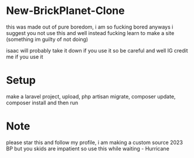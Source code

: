 # New-BrickPlanet-Clone
this was made out of pure boredom, i am so fucking bored anyways i suggest you not use this and well instead fucking learn to make a site (something im guilty of not doing)

isaac will probably take it down if you use it so be careful and well IG credit me if you use it

# Setup
make a laravel project, upload, php artisan migrate, composer update, composer install and then run

# Note
please star this and follow my profile, i am making a custom source 2023 BP but you skids are impatient so use this while waiting - Hurricane
